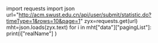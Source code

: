 import requests
import json
url="http://acm.swust.edu.cn/api/user/submit/statistic.do?timeType=1&rows=10&page=1"
zyx=requests.get(url)
mht=json.loads(zyx.text)
for i in mht["data"]["pagingList"]:
    print(i["realName"] )
